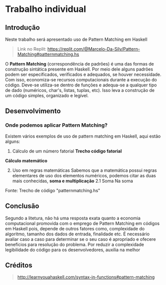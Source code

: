 # Trabalho individual 

## Introdução
Neste trabalho será apresentado uso de Pattern Matching em Haskell
> Link no Replit: https://replit.com/@Marcelo-Da-Silv/Pattern-Matching#patternmatching.hs

O **Pattern Matching** (correspondência de padrões) é uma das formas de construção sintática presente em Haskell. Por meio dele alguns padrões podem ser especificados, verificados e adequados, se houver necessidade. Com isso, economiza-se recursos computacionais durante a execução do código.
Deve-se utiliza-se dentro de funções e adequa-se a qualquer tipo de dado (numéricos, char's, listas, tuplas, etc). Isso leva a construção de um código simples, organizado e legível. 

## Desenvolvimento

### Onde podemos aplicar Pattern Matching?

Existem vários exemplos de uso de pattern matching em Haskell, aqui estão alguns:

1. Cálculo de um número fatorial
 **Trecho código fatorial**
 
 **Cálculo matemático**
 
 2. Uso em regras matemáticas
  Sabemos que a matemática possui regras elementares de uso dos elementos numéricos, podemos citar as duas mais conhecidas, **soma e multiplicação**
  2.1 Soma
  Na soma

Fonte: Trecho de código "patternmatching.hs"
## Conclusão
Segundo a litetura, não há uma resposta exata quanto a economia computacional promovida com o emprego de Pattern Matching em códigos em Haskell pois, depende de outros fatores como, complexidade do algoritmo, tamanho dos dados de entrada, finalidade etc.
É necessário avaliar caso a caso para determinar se o seu caso é apropriado e ofecere benefícios para resolução do problema.
Por reduzir a complexidade legibilidade do código para os desenvolvedores, auxilia na melhor 


## Créditos

> http://learnyouahaskell.com/syntax-in-functions#pattern-matching
